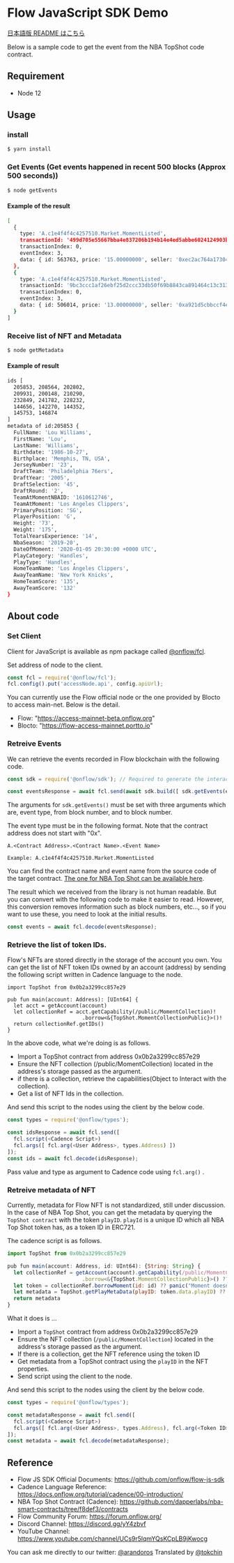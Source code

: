 # Flow JavaScript SDK Demo

[日本語版 README はこちら](./README.ja.md)

Below is a sample code to get the event from the NBA TopShot code contract.

## Requirement
- Node 12

## Usage
### install
```sh
$ yarn install
```

### Get Events (Get events happened in recent 500 blocks (Approx 500 seconds))
```sh
$ node getEvents
```

#### Example of the result
```sh
[
  {
    type: 'A.c1e4f4f4c4257510.Market.MomentListed',
    transactionId: '499d705e55667bba4e837206b194b14e4ed5abbe6024124903b6244a6fee4ba2',
    transactionIndex: 0,
    eventIndex: 3,
    data: { id: 563763, price: '15.00000000', seller: '0xec2ac764a1730444' }
  },
  {
    type: 'A.c1e4f4f4c4257510.Market.MomentListed',
    transactionId: '9bc3ccc1af26ebf25d2ccc33db50f69b8843ca891464c13c313f8930e886dd97',
    transactionIndex: 0,
    eventIndex: 3,
    data: { id: 506014, price: '13.00000000', seller: '0xa921d5cbbccf4eac' }
  }
]
```

### Receive list of NFT and Metadata
```sh
$ node getMetadata
```

#### Example of result
```sh
ids [
  205853, 208564, 202802,
  209931, 200148, 210290,
  232849, 241782, 228232,
  144656, 142270, 144352,
  145753, 146874
]
metadata of id:205853 {
  FullName: 'Lou Williams',
  FirstName: 'Lou',
  LastName: 'Williams',
  Birthdate: '1986-10-27',
  Birthplace: 'Memphis, TN, USA',
  JerseyNumber: '23',
  DraftTeam: 'Philadelphia 76ers',
  DraftYear: '2005',
  DraftSelection: '45',
  DraftRound: '2',
  TeamAtMomentNBAID: '1610612746',
  TeamAtMoment: 'Los Angeles Clippers',
  PrimaryPosition: 'SG',
  PlayerPosition: 'G',
  Height: '73',
  Weight: '175',
  TotalYearsExperience: '14',
  NbaSeason: '2019-20',
  DateOfMoment: '2020-01-05 20:30:00 +0000 UTC',
  PlayCategory: 'Handles',
  PlayType: 'Handles',
  HomeTeamName: 'Los Angeles Clippers',
  AwayTeamName: 'New York Knicks',
  HomeTeamScore: '135',
  AwayTeamScore: '132'
}
```

## About code

### Set Client

Client for JavaScript is available as npm package called [@onflow/fcl](https://www.npmjs.com/package/@onflow/fcl).

Set address of node to the client.

```js
const fcl = require('@onflow/fcl');
fcl.config().put('accessNode.api', config.apiUrl);
```

You can currently use the Flow official node or the one provided by Blocto to access main-net. Below is the detail.

- Flow: "https://access-mainnet-beta.onflow.org"
- Blocto: "https://flow-access-mainnet.portto.io" 


### Retreive Events

We can retrieve the events recorded in Flow blockchain with the following code.

```js
const sdk = require('@onflow/sdk'); // Required to generate the interaction object for event fetching

const eventsResponse = await fcl.send(await sdk.build([ sdk.getEvents(eventType, fromBlock, toBlock) ]));
```

The arguments for `sdk.getEvents()` must be set with three arguments which are, event type, from block number, and to block number.

The event type must be in the following format. Note that the contract address does not start with "0x".

```
A.<Contract Address>.<Contract Name>.<Event Name>

Example: A.c1e4f4f4c4257510.Market.MomentListed
```
You can find the contract name and event name from the source code of the target contract.
[The one for NBA Top Shot can be available here](https://github.com/dapperlabs/nba-smart-contracts/tree/f8def3/contracts).

The result which we received from the library is not human readable.
But you can convert with the following code to make it easier to read.
However, this conversion removes information such as block numbers, etc..., so if you want to use these, you need to look at the initial results.

```js
const events = await fcl.decode(eventsResponse);
```


### Retrieve the list of token IDs.

Flow's NFTs are stored directly in the storage of the account you own. You can get the list of NFT token IDs owned by an account (address) by sending the following script written in Cadence language to the node.
```
import TopShot from 0x0b2a3299cc857e29

pub fun main(account: Address): [UInt64] {
  let acct = getAccount(account)
  let collectionRef = acct.getCapability(/public/MomentCollection)!
                        .borrow<&{TopShot.MomentCollectionPublic}>()!
  return collectionRef.getIDs()
}
```

In the above code,  what we're doing is as follows.
- Import a TopShot contract from address 0x0b2a3299cc857e29
- Ensure the NFT collection (/public/MomentCollection) located in the address's storage passed as the argument.
- if there is a collection, retrieve the capabilities(Object to Interact with the collection).
- Get a list of NFT Ids in the collection.

And send this script to the nodes using the client by the below code.

```js
const types = require('@onflow/types'); 

const idsResponse = await fcl.send([
  fcl.script(<Cadence Script>)
  fcl.args([ fcl.arg(<User Address>, types.Address) ])
]);
const ids = await fcl.decode(idsResponse);
```
Pass value and type as argument to Cadence code using `fcl.arg()` .



### Retreive metadata of NFT



Currently, metadata for Flow NFT is not standardized, still under discussion. In the case of NBA Top Shot, you can get the metadata by querying the `TopShot contract` with the token `playID`. `playId` is a unique ID which all NBA Top Shot token has, as a token ID in ERC721.

The cadence script is as follows.
```js
import TopShot from 0x0b2a3299cc857e29

pub fun main(account: Address, id: UInt64): {String: String} {
  let collectionRef = getAccount(account).getCapability(/public/MomentCollection)!
                        .borrow<&{TopShot.MomentCollectionPublic}>() ?? panic("Collection doesn't exist")
  let token = collectionRef.borrowMoment(id: id) ?? panic("Moment doesn't exist")
  let metadata = TopShot.getPlayMetaData(playID: token.data.playID) ?? panic("Play doesn't exist")
  return metadata
}
```

What it does is ...

- Import a `TopShot` contract from address 0x0b2a3299cc857e29
- Ensure the NFT collection (`/public/MomentCollection`) located in the address's storage passed as the argument.
- If there is a collection, get the NFT reference using the token ID 
- Get metadata from a TopShot contract using the `playID` in the NFT properties.
- Send script using the client to the node.

And send this script to the nodes using the client by the below code.

```js
const types = require('@onflow/types');

const metadataResponse = await fcl.send([
  fcl.script(<Cadence Script>)
  fcl.args([ fcl.arg(<User Address>, types.Address), fcl.arg(<Token ID>, types.UInt64) ])
]);
const metadata = await fcl.decode(metadataResponse);
```


## Reference
- Flow JS SDK Official Documents: https://github.com/onflow/flow-js-sdk
- Cadence Language Reference: https://docs.onflow.org/tutorial/cadence/00-introduction/
- NBA Top Shot Contract (Cadence): https://github.com/dapperlabs/nba-smart-contracts/tree/f8def3/contracts
- Flow Community Forum: https://forum.onflow.org/
- Discord Channel: https://discord.gg/yY4zbvf
- YouTube Channel: https://www.youtube.com/channel/UCs9r5lqmYQsKCpLB9jKwocg

You can ask me directly to our twitter: [@arandoros](https://twitter.com/arandoros)
Translated by [@tokchin](https://twitter.com/tokchin)

